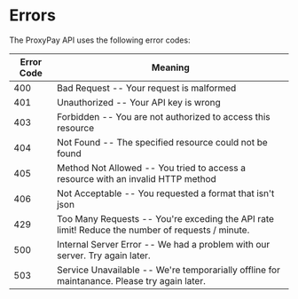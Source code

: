 # Errors

The ProxyPay API uses the following error codes:

Error Code | Meaning
---------- | -------
400 | Bad Request -- Your request is malformed
401 | Unauthorized -- Your API key is wrong
403 | Forbidden -- You are not authorized to access this resource
404 | Not Found -- The specified resource could not be found
405 | Method Not Allowed -- You tried to access a resource with an invalid HTTP method
406 | Not Acceptable -- You requested a format that isn't json
429 | Too Many Requests -- You're exceding the API rate limit! Reduce the number of requests / minute.
500 | Internal Server Error -- We had a problem with our server. Try again later.
503 | Service Unavailable -- We're temporarially offline for maintanance. Please try again later.